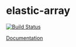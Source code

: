 # elastic-array

[![Build Status][travis-image]][travis-url]

[travis-image]: https://travis-ci.org/debris/elastic-array.svg?branch=master
[travis-url]: https://travis-ci.org/debris/elastic-array

[Documentation](https://docs.rs/elastic-array)
